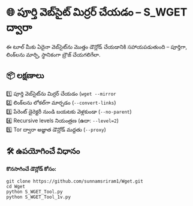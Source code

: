 # 🌐 పూర్తి వెబ్‌సైట్ మిర్రర్ చేయడం – S_WGET ద్వారా

ఈ టూల్‌ మీకు ఏదైనా వెబ్‌సైట్‌ను మొత్తం డౌన్లోడ్ చేయడానికి సహాయపడుతుంది – పూర్తి‌గా, లింక్‌లను మార్చి, స్థానికంగా బ్రౌజ్ చేయగలిగేలా.

## 📦 లక్షణాలు

1️⃣ పూర్తి వెబ్‌సైట్‌ను మిర్రర్ చేయడం (`wget --mirror`  
2️⃣ లింక్‌లను లోకల్‌గా మార్చడం (`--convert-links`)  
3️⃣ పేరెంట్ డైరెక్టరీ నుండి బయటకు వెళ్లకుండా (`--no-parent`)  
4️⃣ Recursive levels నియంత్రణ (ఉదా: `--level=2`)  
5️⃣ Tor ద్వారా అజ్ఞాత డౌన్లోడ్ మద్దతు (`--proxy`)

## 🛠️ ఉపయోగించే విధానం

**కొనసాగించే డౌన్లోడ్ కోసం:**
```
git clone https://github.com/sunnamsriram1/Wget.git
cd Wget
python S_WGET_Tool.py
python S_WGET_Tool_1v.py
```
